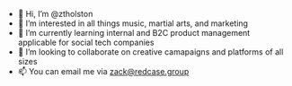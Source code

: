 - 👋 Hi, I’m @ztholston
- 👀 I’m interested in all things music, martial arts, and marketing
- 🌱 I’m currently learning internal and B2C product management applicable for social tech companies
- 💞️ I’m looking to collaborate on creative camapaigns and platforms of all sizes 
- 📫 You can email me via zack@redcase.group

<!---
ztholston/ztholston is a ✨ special ✨ repository because its `README.md` (this file) appears on your GitHub profile.
You can click the Preview link to take a look at your changes.
--->


